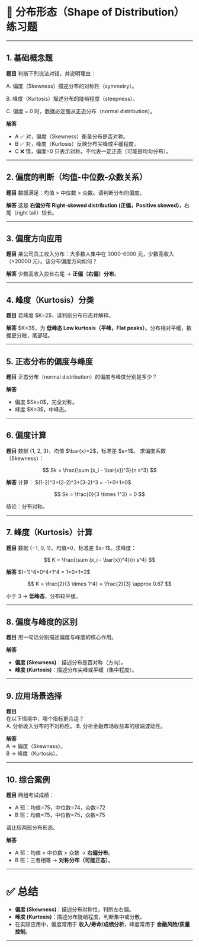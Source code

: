 
# 📘 分布形态（Shape of Distribution）练习题

---

## 1. 基础概念题

**题目**
判断下列说法对错，并说明理由：  

A. 偏度（Skewness）描述分布的对称性（symmetry）。 

B. 峰度（Kurtosis）描述分布的陡峭程度（steepness）。

C. 偏度 = 0 时，数据必定服从正态分布（normal distribution）。  

**解答**  

* A ✅ 对，偏度（Skewness）衡量分布是否对称。
* B ✅ 对，峰度（Kurtosis）反映分布尖峰或平缓程度。
* C ❌ 错，偏度=0 只表示对称，不代表一定正态（可能是均匀分布）。

---

## 2. 偏度的判断（均值-中位数-众数关系）

**题目**
数据满足：均值 > 中位数 > 众数。请判断分布的偏度。

**解答**
这是 **右偏分布 Right-skewed distribution (正偏，Positive skewed)**，右尾（right tail）较长。

---

## 3. 偏度方向应用

**题目**
某公司员工收入分布：大多数人集中在 3000–6000 元，少数高收入（>20000 元）。该分布偏度方向如何？

**解答**
少数高收入拉长右尾 → **正偏（右偏）分布**。

---

## 4. 峰度（Kurtosis）分类

**题目**
若峰度 \$K=2\$，请判断分布形态并解释。

**解答**
\$K<3\$，为 **低峰态 Low kurtosis（平峰，Flat peaks）**。分布相对平缓，数据更分散，尾部轻。

---

## 5. 正态分布的偏度与峰度

**题目**
正态分布（normal distribution）的偏度与峰度分别是多少？

**解答**

* 偏度 \$Sk=0\$，完全对称。
* 峰度 \$K=3\$，中峰态。

---

## 6. 偏度计算

**题目**
数据 {1, 2, 3}，均值 \$\bar{x}=2\$，标准差 \$s=1\$。
求偏度系数（Skewness）：

$$
Sk = \frac{\sum (x_i - \bar{x})^3}{n s^3}
$$

**解答**
计算：
\$(1-2)^3+(2-2)^3+(3-2)^3 = -1+0+1=0\$

$$
Sk = \frac{0}{3 \times 1^3} = 0
$$

结论：分布对称。

---

## 7. 峰度（Kurtosis）计算

**题目**
数据 {−1, 0, 1}，均值=0，标准差 \$s=1\$。求峰度：

$$
K = \frac{\sum (x_i - \bar{x})^4}{n s^4}
$$

**解答**
\$(−1)^4+0^4+1^4 = 1+0+1=2\$

$$
K = \frac{2}{3 \times 1^4} = \frac{2}{3} \approx 0.67
$$

小于 3 → **低峰态**，分布较平缓。

---

## 8. 偏度与峰度的区别

**题目**
用一句话分别描述偏度与峰度的核心作用。

**解答**

* **偏度 (Skewness)**：描述分布是否对称（方向）。
* **峰度 (Kurtosis)**：描述分布尖峰或平缓（集中程度）。

---

## 9. 应用场景选择

**题目**  
在以下情境中，哪个指标更合适？  
A. 分析收入分布的不对称性。 
B. 分析金融市场收益率的极端波动性。  

**解答**  
A → 偏度（Skewness）。  
B → 峰度（Kurtosis）。  

---

## 10. 综合案例

**题目**
两组考试成绩：

* A 班：均值=75，中位数=74，众数=72
* B 班：均值=75，中位数=75，众数=75

请比较两班分布形态。

**解答**

* A 班：均值 > 中位数 > 众数 → **右偏分布**。
* B 班：三者相等 → **对称分布（可能正态）**。

---

# ✅ 总结

* **偏度 (Skewness)**：描述分布对称性，判断左右偏。
* **峰度 (Kurtosis)**：描述分布陡峭程度，判断集中或分散。
* 在实际应用中，偏度常用于 **收入/寿命/成绩分析**，峰度常用于 **金融风险/质量控制**。

---



